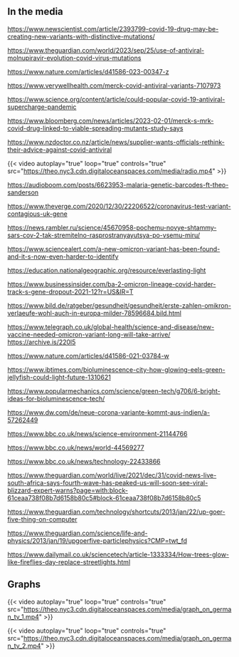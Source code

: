 In the media
-------------------

https://www.newscientist.com/article/2393799-covid-19-drug-may-be-creating-new-variants-with-distinctive-mutations/

https://www.theguardian.com/world/2023/sep/25/use-of-antiviral-molnupiravir-evolution-covid-virus-mutations

https://www.nature.com/articles/d41586-023-00347-z

https://www.verywellhealth.com/merck-covid-antiviral-variants-7107973

https://www.science.org/content/article/could-popular-covid-19-antiviral-supercharge-pandemic

https://www.bloomberg.com/news/articles/2023-02-01/merck-s-mrk-covid-drug-linked-to-viable-spreading-mutants-study-says

https://www.nzdoctor.co.nz/article/news/supplier-wants-officials-rethink-their-advice-against-covid-antiviral

{{< video autoplay="true" loop="true" controls="true" src="https://theo.nyc3.cdn.digitaloceanspaces.com/media/radio.mp4" >}}

https://audioboom.com/posts/6623953-malaria-genetic-barcodes-ft-theo-sanderson

https://www.theverge.com/2020/12/30/22206522/coronavirus-test-variant-contagious-uk-gene

https://news.rambler.ru/science/45670958-pochemu-novye-shtammy-sars-cov-2-tak-stremitelno-rasprostranyayutsya-po-vsemu-miru/

https://www.sciencealert.com/a-new-omicron-variant-has-been-found-and-it-s-now-even-harder-to-identify

https://education.nationalgeographic.org/resource/everlasting-light

https://www.businessinsider.com/ba-2-omicron-lineage-covid-harder-track-s-gene-dropout-2021-12?r=US&IR=T

https://www.bild.de/ratgeber/gesundheit/gesundheit/erste-zahlen-omikron-verlaeufe-wohl-auch-in-europa-milder-78596684.bild.html

https://www.telegraph.co.uk/global-health/science-and-disease/new-vaccine-needed-omicron-variant-long-will-take-arrive/ https://archive.is/220l5

https://www.nature.com/articles/d41586-021-03784-w

https://www.ibtimes.com/bioluminescence-city-how-glowing-eels-green-jellyfish-could-light-future-1310621

https://www.popularmechanics.com/science/green-tech/g706/6-bright-ideas-for-bioluminescence-tech/

https://www.dw.com/de/neue-corona-variante-kommt-aus-indien/a-57262449

https://www.bbc.co.uk/news/science-environment-21144766

https://www.bbc.co.uk/news/world-44569277

https://www.bbc.co.uk/news/technology-22433866

https://www.theguardian.com/world/live/2021/dec/31/covid-news-live-south-africa-says-fourth-wave-has-peaked-us-will-soon-see-viral-blizzard-expert-warns?page=with:block-61ceaa738f08b7d6158b80c5#block-61ceaa738f08b7d6158b80c5

https://www.theguardian.com/technology/shortcuts/2013/jan/22/up-goer-five-thing-on-computer

https://www.theguardian.com/science/life-and-physics/2013/jan/19/upgoerfive-particlephysics?CMP=twt_fd

https://www.dailymail.co.uk/sciencetech/article-1333334/How-trees-glow-like-fireflies-day-replace-streetlights.html


## Graphs


{{< video autoplay="true" loop="true" controls="true" src="https://theo.nyc3.cdn.digitaloceanspaces.com/media/graph_on_german_tv_1.mp4" >}}

{{< video autoplay="true" loop="true" controls="true" src="https://theo.nyc3.cdn.digitaloceanspaces.com/media/graph_on_german_tv_2.mp4" >}}

